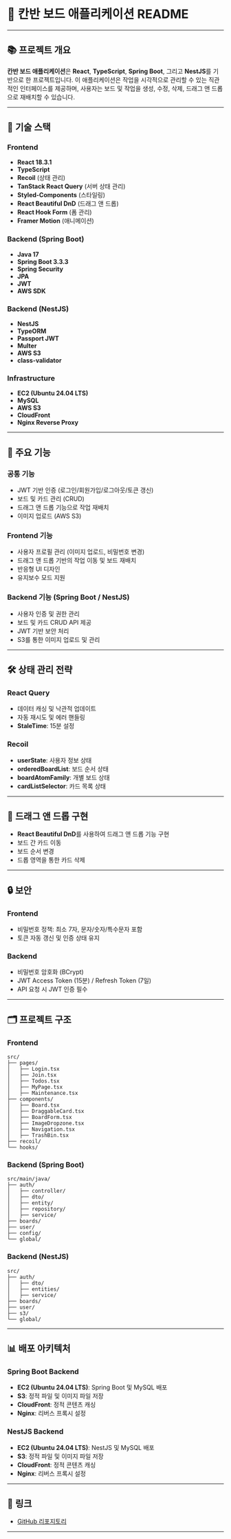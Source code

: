 # 📝 **칸반 보드 애플리케이션 README**

---

## 📚 **프로젝트 개요**

**칸반 보드 애플리케이션**은 **React**, **TypeScript**, **Spring Boot**, 그리고 **NestJS**를 기반으로 한 프로젝트입니다. 이 애플리케이션은 작업을 시각적으로 관리할 수 있는 직관적인 인터페이스를 제공하며, 사용자는 보드 및 작업을 생성, 수정, 삭제, 드래그 앤 드롭으로 재배치할 수 있습니다.

---

## 🚀 **기술 스택**

### **Frontend**  
- **React 18.3.1**  
- **TypeScript**  
- **Recoil** (상태 관리)  
- **TanStack React Query** (서버 상태 관리)  
- **Styled-Components** (스타일링)  
- **React Beautiful DnD** (드래그 앤 드롭)  
- **React Hook Form** (폼 관리)  
- **Framer Motion** (애니메이션)  

### **Backend (Spring Boot)**  
- **Java 17**  
- **Spring Boot 3.3.3**  
- **Spring Security**  
- **JPA**  
- **JWT**  
- **AWS SDK**  

### **Backend (NestJS)**  
- **NestJS**  
- **TypeORM**  
- **Passport JWT**  
- **Multer**  
- **AWS S3**  
- **class-validator**  

### **Infrastructure**  
- **EC2 (Ubuntu 24.04 LTS)**  
- **MySQL**  
- **AWS S3**  
- **CloudFront**  
- **Nginx Reverse Proxy**  

---

## 🌟 **주요 기능**

### **공통 기능**  
- JWT 기반 인증 (로그인/회원가입/로그아웃/토큰 갱신)  
- 보드 및 카드 관리 (CRUD)  
- 드래그 앤 드롭 기능으로 작업 재배치  
- 이미지 업로드 (AWS S3)  

### **Frontend 기능**  
- 사용자 프로필 관리 (이미지 업로드, 비밀번호 변경)  
- 드래그 앤 드롭 기반의 작업 이동 및 보드 재배치  
- 반응형 UI 디자인  
- 유지보수 모드 지원  

### **Backend 기능 (Spring Boot / NestJS)**  
- 사용자 인증 및 권한 관리  
- 보드 및 카드 CRUD API 제공  
- JWT 기반 보안 처리  
- S3를 통한 이미지 업로드 및 관리  

---

## 🛠️ **상태 관리 전략**

### **React Query**  
- 데이터 캐싱 및 낙관적 업데이트  
- 자동 재시도 및 에러 핸들링  
- **StaleTime**: 15분 설정  

### **Recoil**  
- **userState**: 사용자 정보 상태  
- **orderedBoardList**: 보드 순서 상태  
- **boardAtomFamily**: 개별 보드 상태  
- **cardListSelector**: 카드 목록 상태  

---

## 🔄 **드래그 앤 드롭 구현**

- **React Beautiful DnD**를 사용하여 드래그 앤 드롭 기능 구현  
- 보드 간 카드 이동  
- 보드 순서 변경  
- 드롭 영역을 통한 카드 삭제  

---

## 🔒 **보안**

### **Frontend**  
- 비밀번호 정책: 최소 7자, 문자/숫자/특수문자 포함  
- 토큰 자동 갱신 및 인증 상태 유지  

### **Backend**  
- 비밀번호 암호화 (BCrypt)  
- JWT Access Token (15분) / Refresh Token (7일)  
- API 요청 시 JWT 인증 필수  

---

## 🗂️ **프로젝트 구조**

### **Frontend**
```
src/
├── pages/
│   ├── Login.tsx
│   ├── Join.tsx
│   ├── Todos.tsx
│   ├── MyPage.tsx
│   ├── Maintenance.tsx
├── components/
│   ├── Board.tsx
│   ├── DraggableCard.tsx
│   ├── BoardForm.tsx
│   ├── ImageDropzone.tsx
│   ├── Navigation.tsx
│   ├── TrashBin.tsx
├── recoil/
└── hooks/
```

### **Backend (Spring Boot)**
```
src/main/java/
├── auth/
│   ├── controller/
│   ├── dto/
│   ├── entity/
│   ├── repository/
│   ├── service/
├── boards/
├── user/
├── config/
└── global/
```

### **Backend (NestJS)**
```
src/
├── auth/
│   ├── dto/
│   ├── entities/
│   ├── service/
├── boards/
├── user/
├── s3/
└── global/
```

---

## 📊 **배포 아키텍처**

### **Spring Boot Backend**
- **EC2 (Ubuntu 24.04 LTS)**: Spring Boot 및 MySQL 배포
- **S3**: 정적 파일 및 이미지 파일 저장
- **CloudFront**: 정적 콘텐츠 캐싱
- **Nginx**: 리버스 프록시 설정

### **NestJS Backend**
- **EC2 (Ubuntu 24.04 LTS)**: NestJS 및 MySQL 배포
- **S3**: 정적 파일 및 이미지 파일 저장
- **CloudFront**: 정적 콘텐츠 캐싱
- **Nginx**: 리버스 프록시 설정

---

## 📎 **링크**

 
- [GitHub 리포지토리](https://github.com/orgs/Sunnies-Memo/repositories)  

---

